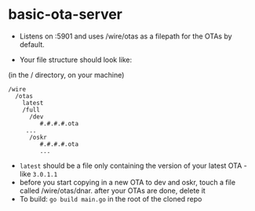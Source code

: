 # basic-ota-server

- Listens on :5901 and uses /wire/otas as a filepath for the OTAs by default.

- Your file structure should look like:

(in the / directory, on your machine)

```
/wire
  /otas
    latest
    /full
      /dev
         #.#.#.#.ota
	 ...
      /oskr
         #.#.#.#.ota
         ...
```

- `latest` should be a file only containing the version of your latest OTA - like `3.0.1.1`
- before you start copying in a new OTA to dev and oskr, touch a file called /wire/otas/dnar. after your OTAs are done, delete it
- To build: `go build main.go` in the root of the cloned repo

